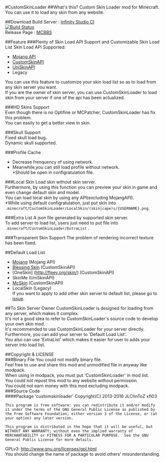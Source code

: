 #CustomSkinLoader
##What's this?
Custom Skin Loader mod for Minecraft.
You can use it to load any skin from any website.
  
##Download
Build Server : [Infinity Studio CI](https://ci.infstudio.net/job/CustomSkinLoader/)  
[![Build Status](https://ci.infstudio.net/job/CustomSkinLoader/badge/icon)](https://ci.infstudio.net/job/CustomSkinLoader/)  
Release Page : [MCBBS](http://www.mcbbs.net/thread-269807-1-1.html)  
  
##Feature
###Plenty of Skin Load API Support and Customizable Skin Load List
Skin Load API Supported:
- [Mojang API](http://wiki.vg/Mojang_API)
- [CustomSkinAPI](https://github.com/xfl03/CustomSkinLoaderAPI/tree/master/CustomSkinAPI)
- [UniSkinAPI](https://github.com/RecursiveG/UniSkinServer/tree/master/doc)
- Legacy  

You can use this feature to customize your skin load list so as to load from any skin server you want.  
If you are the owner of skin server, you can use CustomSkinLoader to load skin from your server if one of the api has been actualized.  
  
###HD Skins Support  
Even though there is no Optifine or MCPatcher, CustomSkinLoader has fix this problem.  
You can easily to get a better view in skin.  
  
###Skull Support  
Fixed skull load bug.  
Dynamic skull supported.  
  
###Profile Cache
- Decrease frenquency of using network.  
- Meanwhile,you can still load profile without network.  
*Should be open in configratulation file.  
  
###Local Skin
Load skin without skin server.  
Furthermore, by using this function you can preview your skin in game and even change default skin and model.    
You can load local skin by using any API(excluding MojangAPI).  
*While using default configratulation, just put skin into `.minecraft/CustomSkinLoader/LocalSkin/(skin|cape)s/{USERNAME}.png`.   
  
###Extra List
A json file generated by supported skin server.  
To add server to load list, users just need to put file into `.minecraft/CustomSkinLoader/ExtraList` .  
  
###Transparent Skin Support
The problem of rendering incorrect texture has been fixed.  
  
##Default Load List  
- [Mojang](http://www.minecraft.net/) (Mojang API)
- [Blessing Skin](https://skin.prinzeugen.net/) (CustomSkinAPI)
- [OneSkin] (http://fleey.org/skin/) (CustomSkinAPI)
- SkinMe (UniSkinAPI)  
- [McSkin](http://www.mcskin.cc/) (CustomSkinAPI)
- LocalSkin (Legacy)  
If you want to apply to add other skin server to default list, please go to [issue](https://github.com/JLChnToZ/MCCustomSkinLoader/issues).  
  
##To Skin Server Owner
CustomSkinLoader is designed for loading from any server, which makes it complex.  
It's not a good idea to refer to CustomSkinLoader's source code to develop your own skin mod.  
It's recommended to use CustomSkinLoader for your server directly.  
Furthermore, you can add your server to 'Default Load List'.  
You also can use 'ExtraList' which makes it easier for user to adds your server into load list.  
  
##Copyright & LICENSE  
###Binary File
You could not modify binary file.  
Feel free to use and share this mod and unmodified file in anyway like modpack.  
When using in modpack, you must put 'CustomSkinLoader' in mod list.   
You could not repost this mod to any website without permission.  
You could not earn money with this mod excluding modpack.  
###Source Code  
####Package 'customskinloader'
Copyright(C) 2013-2016 JLChnToZ xfl03  

    This program is free software: you can redistribute it and/or modify it under the terms of the GNU General Public License as published by the Free Software Foundation, either version 3 of the License, or (at your option) any later version.
    
    This program is distributed in the hope that it will be useful, but WITHOUT ANY WARRANTY; without even the implied warranty of MERCHANTABILITY or FITNESS FOR A PARTICULAR PURPOSE.  See the GNU General Public License for more details.
    
GPLv3: http://www.gnu.org/licenses/gpl.html  
You should change the name of package to avoid others' misunderstanding.  
